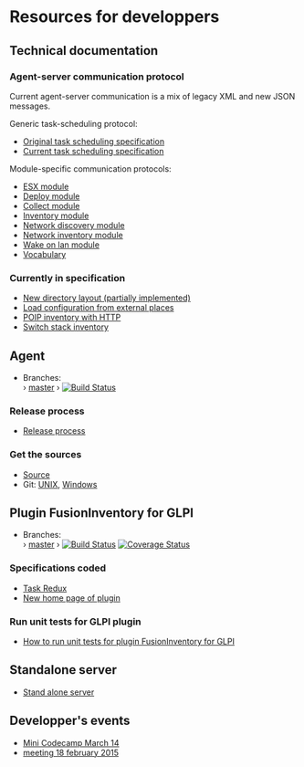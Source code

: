 # Resources for developpers

## Technical documentation

### Agent-server communication protocol

Current agent-server communication is a mix of legacy XML and new JSON messages.

Generic task-scheduling protocol:

* [Original task scheduling specification](./spec/protocol/rest.md)
* [Current task scheduling specification](./spec/protocol/scheduling.md)

Module-specific communication protocols:

* [ESX module](./spec/protocol/esx.md)
* [Deploy module](./spec/protocol/deploy.md)
* [Collect module](./spec/protocol/collect.md)
* [Inventory module](./spec/protocol/inventory.md)
* [Network discovery module](./spec/protocol/netdiscovery.md)
* [Network inventory module](./spec/protocol/netinventory.md)
* [Wake on lan module](./spec/protocol/wakeonlan.md)
* [Vocabulary](./spec/protocol/vocabulary.md)

### Currently in specification

* [New directory layout (partially implemented)](./spec/new-directory-layout.md)
* [Load configuration from external places](./spec/load_ext_cfg.md)
* [POIP inventory with HTTP](./spec/poip.md)
* [Switch stack inventory](./spec/switch_stack.md)


## Agent

* Branches: <br/>
  › [master](https://github.com/fusioninventory/fusioninventory-agent/tree/master)  › [![Build Status](https://travis-ci.org/fusioninventory/fusioninventory-agent.png?branch=master)](https://travis-ci.org/fusioninventory/fusioninventory-agent)

### Release process

* [Release process](../../FusionInventory_agent/packaging/release_process.md)

### Get the sources

* [Source](../../FusionInventory_agent/installation/source.md)
* Git: [UNIX](../../FusionInventory_agent/packaging/git_unix.md), [Windows](../../FusionInventory_agent/packaging/git_windows.md)

## Plugin FusionInventory for GLPI

* Branches: <br/>
  › [master](https://github.com/fusioninventory/fusioninventory-for-glpi/tree/master)  › [![Build Status](https://travis-ci.org/fusioninventory/fusioninventory-for-glpi.png?branch=master)](https://travis-ci.org/fusioninventory/fusioninventory-for-glpi) [![Coverage Status](https://coveralls.io/repos/fusioninventory/fusioninventory-for-glpi/badge.svg?branch=master&service=github)](https://coveralls.io/github/fusioninventory/fusioninventory-for-glpi?branch=master)

### Specifications coded

* [Task Redux](./plugin-glpi/task_redux.md)
* [New home page of plugin](./plugin-glpi/new_home_page.md)

### Run unit tests for GLPI plugin

* [How to run unit tests for plugin FusionInventory for GLPI](./pluginglpi_unit_test.md)

## Standalone server

* [Stand alone server](./standaloneserver.md)

## Developper's events

* [Mini Codecamp March 14](./events/2014-03-14_Mini_CodeCamp.md)
* [meeting 18 february 2015](./events/2015-02-18_meeting.md)
